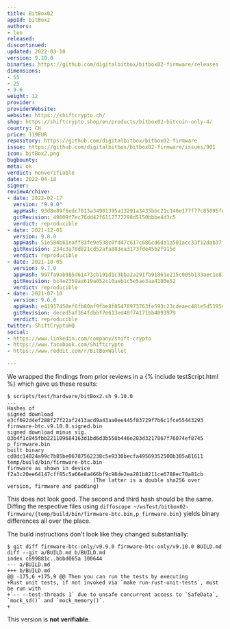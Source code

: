 ```yaml
---
title: BitBox02
appId: bitBox2
authors:
- leo
released: 
discontinued: 
updated: 2022-03-10
version: 9.10.0
binaries: https://github.com/digitalbitbox/bitbox02-firmware/releases
dimensions:
- 55
- 25
- 9.6
weight: 12
provider: 
providerWebsite: 
website: https://shiftcrypto.ch/
shop: https://shiftcrypto.shop/en/products/bitbox02-bitcoin-only-4/
country: CH
price: 119EUR
repository: https://github.com/digitalbitbox/bitbox02-firmware
issue: https://github.com/digitalbitbox/bitbox02-firmware/issues/901
icon: bitBox2.png
bugbounty: 
meta: ok
verdict: nonverifiable
date: 2022-04-18
signer: 
reviewArchive:
- date: 2022-02-17
  version: "9.9.0"
  appHash: 93d8e89f6edc7813a34901395a13291a3435bbc21c146e177f77c85095fc1311
  gitRevision: 49009f7ec76dd42f6117772298d5150bbbe4d3c5
  verdict: reproducible
- date: 2021-12-01
  version: 9.8.0
  appHash: 51e584b61eaff83fe9e538c0fd47c617c686cd6da1a501acc33f12dab37f627a
  gitRevision: 234c3a70d821cd52afa883ea3173fde45b2f915d
  verdict: reproducible
- date: 2021-10-05
  version: 9.7.0
  appHash: 997fa9ab985d61473cb191d1c3bba2a291fb91861e215c005b133aec1e87d493
  gitRevision: bc4e2359aa619a052c10aeb1c5e5ae3aa4180e52
  verdict: reproducible
- date: 2021-07-10
  version: 9.6.0
  appHash: e41917450ef6fb80af9fbe8f85478973763fe593c23cdeaec481e5d5395dd3b9
  gitRevision: deced5af364fdbbf7e613ed48f74171bb4093979
  verdict: reproducible
twitter: ShiftCryptoHQ
social:
- https://www.linkedin.com/company/shift-crypto
- https://www.facebook.com/Shiftcrypto
- https://www.reddit.com/r/BitBoxWallet

---
```


We wrapped the findings from prior reviews in a {% include testScript.html %}
which gave us these results:

```
$ scripts/test/hardware/bitBox2.sh 9.10.0
...
Hashes of
signed download             e3cf692d4ef288f27f22af2413acd9a43aa0ee445f83729f7b6c1fce55443293  firmware-btc.v9.10.0.signed.bin
signed download minus sig.  03b4f1c845fbb221109684163d1bd6d3b558b446e283d3217867f76074ef8745  p_firmware.bin
built binary                cd8dc14824a99c7b85be06787562238c5e9330becfa49569352500b385a81611  temp/build/bin/firmware-btc.bin
firmware as shown in device f2a3c20ee64147cff85c5a66e8a466bf9c98de2ea281b8211ce6788ec70a81cb
                            (The latter is a double sha256 over version, firmware and padding)
```

This does not look good. The second and third hash should be the same. Diffing
the respective files using `diffoscope ~/wsTest/bitbox02-firmware/{temp/build/bin/firmware-btc.bin,p_firmware.bin}` yields binary differences all over the place.

The build instructions don't look like they changed substantially:

```
$ git diff firmware-btc-only/v9.9.0 firmware-btc-only/v9.10.0 BUILD.md
diff --git a/BUILD.md b/BUILD.md
index c699881c..bbbd065a 100644
--- a/BUILD.md
+++ b/BUILD.md
@@ -175,6 +175,9 @@ Then you can run the tests by executing
+Rust unit tests, if not invoked via `make run-rust-unit-tests`, must be run with
+`-- --test-threads 1` due to unsafe concurrent access to `SafeData`, `mock_sd()` and `mock_memory()`.
+
```

This version is **not verifiable**.
